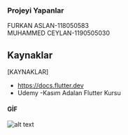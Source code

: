 ### Projeyi Yapanlar
FURKAN ASLAN-118050583 <br>
MUHAMMED CEYLAN-1190505030 

## Kaynaklar
[KAYNAKLAR]
- https://docs.flutter.dev <br> 
- Udemy -Kasım Adalan Flutter Kursu

#### GİF
![alt text](https://github.com/FurkanAslan6565/Todo_App-is-Flutter/blob/main/gif/Android%20Emulator%20-%20Pixel_2_API_30_5554%202022-05-22%2019-55-02%20(online-video-cutter.com).gif)

   
